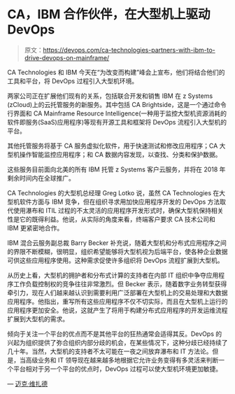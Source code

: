 # CA，IBM 合作伙伴，在大型机上驱动 DevOps

> 原文：<https://devops.com/ca-technologies-partners-with-ibm-to-drive-devops-on-mainframe/>

CA Technologies 和 IBM 今天在“为改变而构建”峰会上宣布，他们将结合他们的工具和平台，将 DevOps 过程引入大型机环境。

两家公司正在扩展他们现有的关系，包括联合开发和销售 IBM 在 z Systems (zCloud)上的云托管服务的新服务。其中包括 CA Brightside，这是一个通过命令行界面和 CA Mainframe Resource Intelligence(一种用于监控大型机资源消耗的软件即服务(SaaS)应用程序)等现有开源工具和框架将 DevOps 流程引入大型机的平台。

其他托管服务将基于 CA 服务虚拟化软件，用于快速测试和修改应用程序；CA 大型机操作智能监控应用程序；和 CA 数据内容发现，以查找、分类和保护数据。

这些服务目前面向北美的所有 IBM 托管 z Systems 客户云服务，并将在 2018 年剩余时间内在全球推广。

CA Technologies 的大型机总经理 Greg Lotko 说，虽然 CA Technologies 在大型机软件方面与 IBM 竞争，但在组织寻求用加快应用程序开发的 DevOps 方法取代使用瀑布和 ITIL 过程的不太灵活的应用程序开发形式时，确保大型机保持相关性是它的既得利益。他说，从实际的角度来看，终端客户要求 CA 技术公司和 IBM 更紧密地合作。

IBM 混合云服务副总裁 Barry Becker 补充说，随着大型机和分布式应用程序之间的界限不断模糊，很明显，组织希望能够将大型机视为后端平台，使各种企业数据可供这些应用程序使用。这种需求促使许多组织将 DevOps 流程扩展到大型机。

从历史上看，大型机的拥护者和分布式计算的支持者在内部 IT 组织中争夺应用程序工作负载控制权的竞争往往非常激烈。但 Becker 表示，随着数字业务转型获得牵引力，现在人们越来越认识到需要利用广泛部署在大型机上的交易处理和大数据应用程序。他指出，重写所有这些应用程序不仅不切实际，而且在大型机上运行的应用程序更加安全。他说，这就产生了将用于构建分布式应用程序的开发运维流程扩展到大型机的需求。

倾向于关注一个平台的优点而不是其他平台的狂热通常会适得其反。DevOps 的兴起为组织提供了弥合组织内部分歧的机会，在某些情况下，这种分歧已经持续了几十年。当然，大型机的支持者不太可能在一夜之间放弃瀑布和 IT 方法论。但是，当高级业务和 IT 领导现在越来越多地根据它允许业务变得有多灵活来判断一个平台相对于另一个平台的优点时，DevOps 过程可以使大型机环境更加敏捷。

— [迈克·维扎德](https://devops.com/author/mike-vizard/)